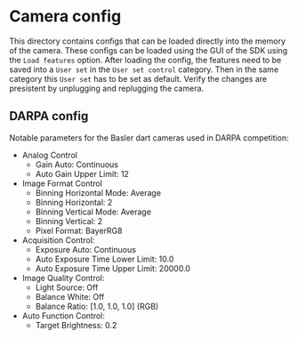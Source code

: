 # Camera config

This directory contains configs that can be loaded directly into the memory of the camera.
These configs can be loaded using the GUI of the SDK using the `Load features` option.
After loading the config, the features need to be saved into a `User set` in the `User set control` category.
Then in the same category this `User set` has to be set as default.
Verify the changes are presistent by unplugging and replugging the camera.

## DARPA config

Notable parameters for the Basler dart cameras used in DARPA competition:

* Analog Control
  * Gain Auto: Continuous
  * Auto Gain Upper Limit: 12
* Image Format Control
  * Binning Horizontal Mode: Average
  * Binning Horizontal: 2
  * Binning Vertical Mode: Average
  * Binning Vertical: 2
  * Pixel Format: BayerRG8
* Acquisition Control:
  * Exposure Auto: Continuous
  * Auto Exposure Time Lower Limit: 10.0
  * Auto Exposure Time Upper Limit: 20000.0
* Image Quality Control:
  * Light Source: Off
  * Balance White: Off
  * Balance Ratio: [1.0, 1.0, 1.0] (RGB)
* Auto Function Control:
  * Target Brightness: 0.2
